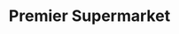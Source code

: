 ---
title: "Premier Supermarket"
url: /sitra/premier-supermarket-kalapatti-road/
shop: Supermarkt
---